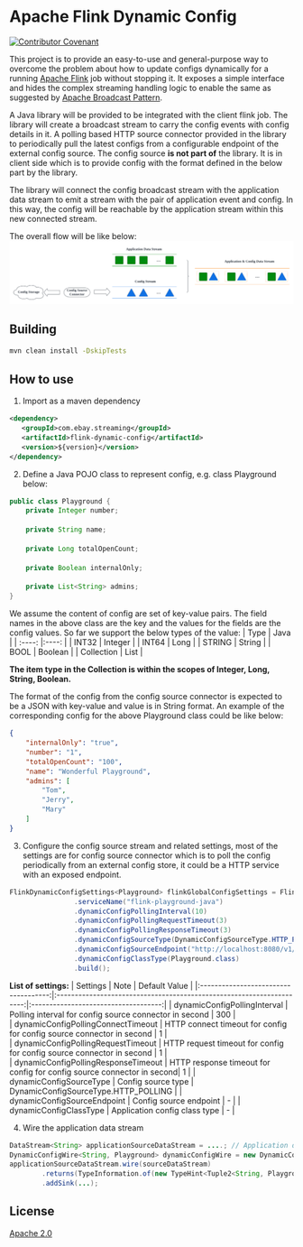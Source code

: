 # Apache Flink Dynamic Config
[![Contributor Covenant](https://img.shields.io/badge/Contributor%20Covenant-2.1-4baaaa.svg)]([code_of_conduct.md](https://www.contributor-covenant.org/version/2/1/code_of_conduct/))

This project is to provide an easy-to-use and general-purpose way to overcome the problem about how to update configs dynamically for a running [Apache Flink](https://flink.apache.org/) job without stopping it. It exposes a simple interface and hides the complex streaming handling logic to enable the same as 
suggested by [Apache Broadcast Pattern](https://flink.apache.org/2019/06/26/a-practical-guide-to-broadcast-state-in-apache-flink/).

A Java library will be provided to be integrated with the client flink job. The library will create a broadcast stream to carry the config events with config details in it. A polling based HTTP source connector provided in the library to periodically
pull the latest configs from a configurable endpoint of the external config source. The config source **is not part of** the library. It is in client side which is to provide config with the format defined in the below part by the library.

The library will connect the config broadcast stream with the application data stream to emit a
stream with the pair of application event and config. In this way, the config will be reachable by the application stream within this new connected
stream.

The overall flow will be like below:
![alt hello](./flink_dynamic_config.png)

## Building
```sh
mvn clean install -DskipTests
```

## How to use
1. Import as a maven dependency
```xml
<dependency>
   <groupId>com.ebay.streaming</groupId>
   <artifactId>flink-dynamic-config</artifactId>
   <version>${version}</version>
</dependency>
```
2. Define a Java POJO class to represent config, e.g. class Playground below:
```java
public class Playground {
    private Integer number;

    private String name;
   
    private Long totalOpenCount;

    private Boolean internalOnly;

    private List<String> admins;
}
```
We assume the content of config are set of key-value pairs. The field names in the above class are the key and the values for the fields are 
the config values. So far we support the below types of the value:
| Type         | Java      |
| :----:       |:----:     |
| INT32        | Integer   |
| INT64        | Long      |
| STRING       | String    |
| BOOL         | Boolean   |
| Collection   | List      |

**The item type in the Collection is within the scopes of Integer, Long, String, Boolean.**

The format of the config from the config source connector is expected to be a JSON with key-value and value is in String format.
An example of the corresponding config for the above Playground class could be like below:
```json
{
    "internalOnly": "true",
    "number": "1",
    "totalOpenCount": "100",
    "name": "Wonderful Playground",
    "admins": [
        "Tom",
        "Jerry",
        "Mary"
    ]
}
```

3. Configure the config source stream and related settings, most of the settings are for config source connector which is
to poll the config periodically from an external config store, it could be a HTTP service with an exposed endpoint.
```java
FlinkDynamicConfigSettings<Playground> flinkGlobalConfigSettings = FlinkDynamicConfigSettings.<Playground>builder()
                .serviceName("flink-playground-java")
                .dynamicConfigPollingInterval(10)
                .dynamicConfigPollingRequestTimeout(3)
                .dynamicConfigPollingResponseTimeout(3)
                .dynamicConfigSourceType(DynamicConfigSourceType.HTTP_POLLING)
                .dynamicConfigSourceEndpoint("http://localhost:8080/v1/configs")
                .dynamicConfigClassType(Playground.class)
                .build();
```
**List of settings:**
|               Settings               |                             Note                                      |               Default  Value         |
|:------------------------------------:|:---------------------------------------------------------------------:|:------------------------------------:|
|     dynamicConfigPollingInterval     |    Polling interval for config source connector in second             |                 300                  |  
|  dynamicConfigPollingConnectTimeout  | HTTP connect timeout for config for config source connector in second |                  1                   |  
|  dynamicConfigPollingRequestTimeout  | HTTP request timeout for config for config source connector in second |                  1                   |   
| dynamicConfigPollingResponseTimeout  | HTTP response timeout for config for config source connector in second|                  1                   |
|       dynamicConfigSourceType        |                      Config source type                               | DynamicConfigSourceType.HTTP_POLLING |
|     dynamicConfigSourceEndpoint      |                    Config source endpoint                             |                  -                   |
|        dynamicConfigClassType        |                Application config class type                          |                  -                   |

4. Wire the application data stream
```java
DataStream<String> applicationSourceDataStream = ....; // Application data stream
DynamicConfigWire<String, Playground> dynamicConfigWire = new DynamicConfigWire<>(flinkGlobalConfigSettings);
applicationSourceDataStream.wire(sourceDataStream)
        .returns(TypeInformation.of(new TypeHint<Tuple2<String, Playground>>(){}))
        .addSink(...);
```

## License
[Apache 2.0](https://www.apache.org/licenses/LICENSE-2.0)

